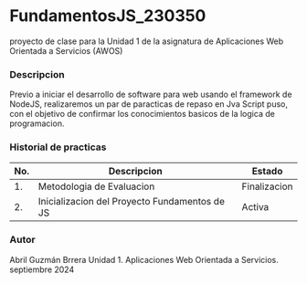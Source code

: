 # FundamentosJS_230350
proyecto de clase para la Unidad 1 de la asignatura de Aplicaciones Web Orientada a Servicios (AWOS)


### Descripcion 
Previo a iniciar el desarrollo de software para web usando el framework de NodeJS, realizaremos un par de paracticas de repaso en Jva Script puso, con el objetivo de confirmar los conocimientos basicos de la logica de programacion.

### Historial de practicas

|No.| Descripcion| Estado
|---|---|---|
|1.| Metodologia de Evaluacion| Finalizacion |
|2.| Inicializacion del Proyecto Fundamentos de JS| Activa|

### Autor 
Abril Guzmán Brrera
Unidad 1.
Aplicaciones Web Orientada a Servicios.
septiembre 2024 

